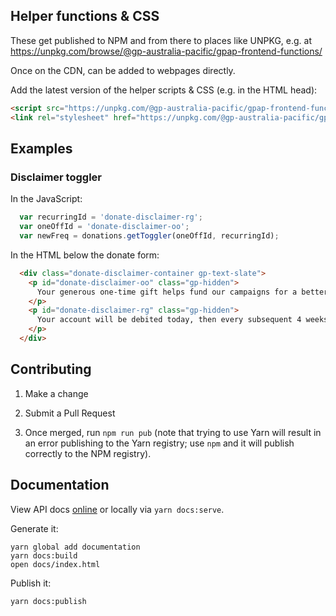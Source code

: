 ## Helper functions & CSS

These get published to NPM and from there to places like UNPKG, e.g. at https://unpkg.com/browse/@gp-australia-pacific/gpap-frontend-functions/

Once on the CDN, can be added to webpages directly.

Add the latest version of the helper scripts & CSS (e.g. in the HTML head):

```html
<script src="https://unpkg.com/@gp-australia-pacific/gpap-frontend-functions@latest"></script>
<link rel="stylesheet" href="https://unpkg.com/@gp-australia-pacific/gpap-frontend-functions@latest/dist/gp-donate.css">
```

## Examples

### Disclaimer toggler

In the JavaScript:

```javascript
  var recurringId = 'donate-disclaimer-rg';
  var oneOffId = 'donate-disclaimer-oo';
  var newFreq = donations.getToggler(oneOffId, recurringId);
```

In the HTML below the donate form:

```html
  <div class="donate-disclaimer-container gp-text-slate">
    <p id="donate-disclaimer-oo" class="gp-hidden">
      Your generous one-time gift helps fund our campaigns for a better and greener future.
    </p>
    <p id="donate-disclaimer-rg" class="gp-hidden">
      Your account will be debited today, then every subsequent 4 weeks. <a href="https://www.greenpeace.org.au/contact/">Get in touch with us to</a> arrange an alternative date.
    </p>
  </div>
```

## Contributing

1. Make a change

2. Submit a Pull Request

3. Once merged, run `npm run pub` (note that trying to use Yarn will result in an error publishing to the Yarn registry; use `npm` and it will publish correctly to the NPM registry).

## Documentation

View API docs [online](https://github.io/greenpeace/gpap-frontend-functions) or locally via `yarn docs:serve`.

Generate it:
```
yarn global add documentation
yarn docs:build
open docs/index.html
```

Publish it:
```
yarn docs:publish
```
